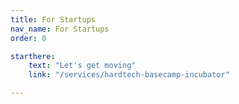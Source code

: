 ```yaml
---
title: For Startups
nav_name: For Startups
order: 0

starthere:
    text: "Let's get moving"
    link: "/services/hardtech-basecamp-incubator"

---
```


<text-image image="/images/for/startups/fsu-1.webp">
<template v-slot:left>

## PCDworks
# For Startups

The road to startup success can be a long one. It
doesn’t have to be a lonely one. Our team of
seasoned entrepreneurs, designers, and
engineers is here to keep both your momentum
and spirits up with insight, expertise, and
unwavering support.

**Are you challenged to produce:**

* Fast results for investors
* Market successes for clients
* Efficient use of capital to extend runway
* Expertise to cross the chasm

</template>
</text-image>

<image-text-tint image="/images/for/startups/fsu-2.webp" :button="starthere">
<template v-slot:right>

## Here's how we'll make your journey more productive—<br/>and more pleasant:

* Map out a strict schedule to deliver results, fast
* Establish guideposts and guardrails to stay on track
* Move product design to marketplace prototypes
* Maximize “fuel efficiency” with smart use of capital
* Have fun along the way—snacks and tunes included


</template>
</image-text-tint>

<image-slide image="/images/for/startups/fsu-3.webp">
<template>

"If your company is truly committed to ground breaking technology development and innovation
and you need thinking outside the box, look no further than PCDworks. The in-house technical
team is the best combination of scientists, engineers and problem solvers that | have ever seen.
They don’t take any challenge at face value. They take the deep dive necessary to find the best
solution from both the technical and market perspectives. PCDworks is the partner you want if the
goal is to create something game changing in your industry."

<center>

**John Dreu**\
VP Global New Product Development\
Ingersoll-Rand Security Technologies

</center>

</template>
</image-slide>
